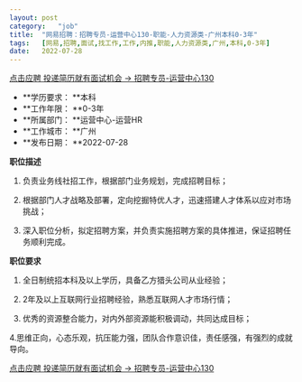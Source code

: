 ```yaml
---
layout:	post
category:	"job"
title:	"网易招聘：招聘专员-运营中心130-职能-人力资源类-广州本科0-3年"
tags:	[网易,招聘,面试,找工作,工作,内推,职能,人力资源类,广州,本科,0-3年]
date:	2022-07-28
---
```


[点击应聘 投递简历就有面试机会 ->  招聘专员-运营中心130](http://mobile.bole.netease.com/bole/boleDetail?id=33356&employeeId=346f03c3cda5f04c&key=all)



- **学历要求： **本科
- **工作年限： **0-3年
- **所属部门： **运营中心-运营HR
- **工作城市： **广州
- **发布日期： **2022-07-28



**职位描述**

1. 负责业务线社招工作，根据部门业务规划，完成招聘目标；

2. 根据部门人才战略及部署，定向挖掘特优人才，迅速搭建人才体系以应对市场挑战；

3. 深入职位分析，拟定招聘方案，并负责实施招聘方案的具体推进，保证招聘任务顺利完成。



**职位要求**

1. 全日制统招本科及以上学历，具备乙方猎头公司从业经验；

2. 2年及以上互联网行业招聘经验，熟悉互联网人才市场行情；

3. 优秀的资源整合能力，对内外部资源能积极调动，共同达成目标；

4.思维正向，心态乐观，抗压能力强，团队合作意识佳，责任感强，有强烈的成就导向。



[点击应聘 投递简历就有面试机会 ->  招聘专员-运营中心130](http://mobile.bole.netease.com/bole/boleDetail?id=33356&employeeId=346f03c3cda5f04c&key=all)